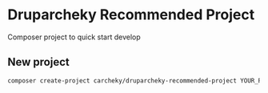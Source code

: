 # Druparcheky Recommended Project

Composer project to quick start develop

## New project

````bash
composer create-project carcheky/druparcheky-recommended-project YOUR_PROJECT_NAME
````
